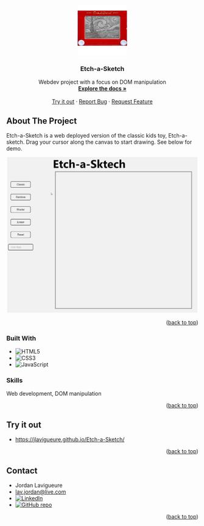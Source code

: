 <a name="readme-top"></a>

<br />
<div align="center">
  <a href="https://github.com/JLavigueure/Etch-a-Sketch">
    <img src="images/etchasketch.png" alt="Logo" width="130">
  </a>
  <h3 align="center">Etch-a-Sketch</h3>

  <p align="center">
    Webdev project with a focus on DOM manipulation
    <br />
    <a href="https://github.com/JLavigueure/Etch-a-Sketch/tree/main"><strong>Explore the docs »</strong></a>
    <br />
    <br />
    <a href="https://jlavigueure.github.io/Etch-a-Sketch/">Try it out</a>
    ·
    <a href="https://github.com/JLavigueure/Etch-a-Sketch/issues">Report Bug</a>
    ·
    <a href="https://github.com/JLavigueure/Etch-a-Sketch/issues">Request Feature</a>
  </p>
</div>

## About The Project

Etch-a-Sketch is a web deployed version of the classic kids toy, Etch-a-sketch. Drag your cursor along the canvas to start drawing. See below for demo.

<div align="center">
  <a href="https://github.com/JLavigueure/Etch-a-Sketch">
    <img src="images/EtchASketchVideo.gif" alt="Block Breaker gif" width="500">
  </a>
</div>

<p align="right">(<a href="#readme-top">back to top</a>)</p>

### Built With

* ![HTML5](https://img.shields.io/badge/html5-%23E34F26.svg?style=for-the-badge&logo=html5&logoColor=white)
* ![CSS3](https://img.shields.io/badge/css3-%231572B6.svg?style=for-the-badge&logo=css3&logoColor=white)
* ![JavaScript](https://img.shields.io/badge/javascript-%23323330.svg?style=for-the-badge&logo=javascript&logoColor=%23F7DF1E)

### Skills
Web development, DOM manipulation

<p align="right">(<a href="#readme-top">back to top</a>)</p>

<!-- GETTING STARTED -->
## Try it out
* https://jlavigueure.github.io/Etch-a-Sketch/

<p align="right">(<a href="#readme-top">back to top</a>)</p>

<!-- CONTACT -->
## Contact

* Jordan Lavigueure
* lav.jordan@live.com
* <a href="https://www.linkedin.com/in/jordanlavigueure">
  <img src="https://img.shields.io/badge/LinkedIn-0077B5?style=for-the-badge&logo=linkedin&logoColor=white" alt="LinkedIn">
  </a>
* <a href="https://github.com/JLavigueure">
  <img src="https://img.shields.io/badge/GitHub-100000?style=for-the-badge&logo=github&logoColor=white" alt="GitHub repo">
  </a>



<p align="right">(<a href="#readme-top">back to top</a>)</p>
